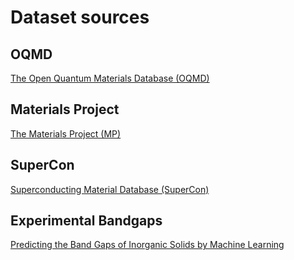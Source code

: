# Dataset sources

## OQMD

[The Open Quantum Materials Database (OQMD)](http://oqmd.org/)

## Materials Project 

[The Materials Project (MP)](https://materialsproject.org/)

## SuperCon

[Superconducting Material Database (SuperCon)](https://supercon.nims.go.jp/index_en.html)

## Experimental Bandgaps

[Predicting the Band Gaps of Inorganic Solids by Machine Learning](https://doi.org/10.1021/acs.jpclett.8b00124)